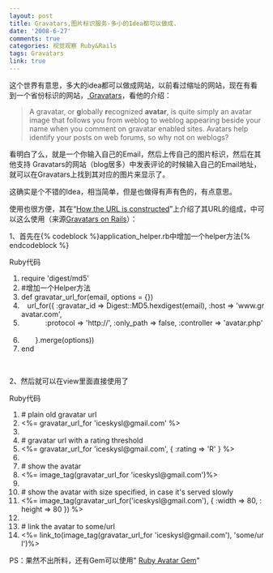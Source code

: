 ```yaml
---
layout: post
title: Gravatars,图片标识服务-多小的Idea都可以做成.
date: '2008-6-27'
comments: true
categories: 视觉观察 Ruby&Rails
tags: Gravatars
link: true
---
```

这个世界有意思，多大的idea都可以做成网站，以前看过缩址的网站，现在有看到一个省份标识的网站，<a href="http://gravatar.com/"> Gravatars</a>，看他的介绍：
<blockquote>A gravatar, or <strong>g</strong>lobally <strong>r</strong>ecognized <strong>avatar</strong>, is quite simply an avatar image that follows you from weblog to weblog appearing beside your name when you comment on gravatar enabled sites. Avatars help identify your posts on web forums, so why not on weblogs?</blockquote>
看明白了么，就是一个你输入自己的Email，然后上传自己的图片标识，然后在其他支持 Gravatars的网站（blog居多）中发表评论的时候输入自己的Email地址，就可以在Gravatars上找到其对应的图片来显示了。

这确实是个不错的Idea，相当简单，但是也做得有声有色的，有点意思。

使用也很方便，其在“<a href="http://en.gravatar.com/site/implement/url">How the URL is constructed</a>”上介绍了其URL的组成，中可以这么使用（来源<a href="http://overhrd.com/?p=28">Gravatars on Rails</a>）：

<!--more-->

1、首先在{% codeblock %}application_helper.rb中增加一个helper方法{% endcodeblock %}
<div class="codeText">
<div class="codeHead">Ruby代码</div>
<ol class="dp-rb" start="1">
	<li class="alt"><span><span>require </span><span class="string">'digest/md5'</span><span>    </span></span></li>
	<li><span><span class="comment">#增加一个Helper方法  </span><span>  </span></span></li>
	<li class="alt"><span><span class="keyword">def</span><span> gravatar_url_for(email, options = {})        </span></span></li>
	<li><span>   url_for({ <span class="symbol">:gravatar_id</span><span> =&gt; Digest::MD5.hexdigest(email), </span><span class="symbol">:host</span><span> =&gt; </span><span class="string">'www.gravatar.com'</span><span>,          </span></span></li>
	<li class="alt"><span>            <span class="symbol">:protocol</span><span> =&gt; </span><span class="string">'http://'</span><span>, </span><span class="symbol">:only_path</span><span> =&gt; </span><span class="keyword">false</span><span>, </span><span class="symbol">:controller</span><span> =&gt; </span><span class="string">'avatar.php'</span><span>        </span></span></li>
	<li><span>       }.merge(options))      </span></li>
	<li class="alt"><span><span class="keyword">end</span><span>    </span></span></li>
</ol>
</div>
&nbsp;

2、然后就可以在view里面直接使用了
<div class="codeText">
<div class="codeHead">Ruby代码</div>
<ol class="dp-rb" start="1">
	<li class="alt"><span><span class="comment"># plain old gravatar url    </span><span>  </span></span></li>
	<li><span>&lt;%= gravatar_url_for <span class="string">'iceskysl@gmail.com'</span><span> %&gt;        </span></span></li>
	<li class="alt"><span>    </span></li>
	<li><span><span class="comment"># gravatar url with a rating threshold     </span><span>  </span></span></li>
	<li class="alt"><span>&lt;%= gravatar_url_for <span class="string">'iceskysl@gmail.com'</span><span>, { </span><span class="symbol">:rating</span><span> =&gt; </span><span class="string">'R'</span><span> } %&gt;        </span></span></li>
	<li><span>    </span></li>
	<li class="alt"><span><span class="comment"># show the avatar     </span><span>  </span></span></li>
	<li><span>&lt;%= image_tag(gravatar_url_for <span class="string">'iceskysl@gmail.com'</span><span>)%&gt;       </span></span></li>
	<li class="alt"><span>    </span></li>
	<li><span><span class="comment"># show the avatar with size specified, in case it's served slowly    </span><span>  </span></span></li>
	<li class="alt"><span>&lt;%= image_tag(gravatar_url_for('iceskysl<span class="variable">@gmail</span><span>.com</span><span class="string">'), { :width =&gt; 80, :height =&gt; 80 }) %&gt;     </span> </span></li>
	<li><span><span class="string"> </span> </span></li>
	<li class="alt"><span><span class="string"># link the avatar to some/url   </span> </span></li>
	<li><span><span class="string">&lt;%= link_to(image_tag(gravatar_url_for '</span><span>iceskysl</span><span class="variable">@gmail</span><span>.com</span><span class="string">'), '</span><span>some/url')%&gt;    </span></span></li>
</ol>
</div>
PS：果然不出所料，还有Gem可以使用" <a href="http://avatar.rubyforge.org/">Ruby Avatar Gem</a>"

&nbsp;
